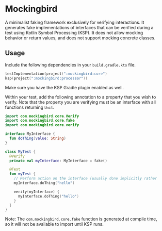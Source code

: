 # Mockingbird

A minimalist faking framework exclusively for verifying interactions. It generates fake
implementations of interfaces that can be verified during a test using Kotlin Symbol Processing
(KSP). It does not allow mocking behavior or return values, and does not support mocking concrete
classes.

## Usage

Include the following dependencies in your `build.gradle.kts` file.

```kotlin
testImplementation(project(":mockingbird:core")
ksp(project(":mockingbird:processor"))
```

Make sure you have the KSP Gradle plugin enabled as well.

Within your test, add the following annotation to a property that you wish to verify. Note that the
property you are verifying must be an interface with all functions returning `Unit`.

```kotlin
import com.mockingbird.core.Verify
import com.mockingbird.core.fake
import com.mockingbird.core.verify

interface MyInterface {
  fun doThing(value: String)
}

class MyTest {
  @Verify
  private val myInterface: MyInterface = fake()

  @Test
  fun myTest {
    // Perform action on the interface (usually done implicitly rather than explicitly)
    myInterface.doThing("hello")

    verify(myInterface) {
      myInterface.doThing("hello")
    }
  }
}
```

Note: The `com.mockingbird.core.fake` function is generated at compile time, so it will not be
available to import until KSP runs.
